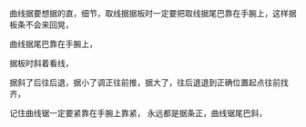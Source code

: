 曲线据要想据的直，细节，取线据据板时一定要把取线据尾巴靠在手腕上，这样据板条不会来回晃，

曲线据尾巴靠在手腕上，

据板时斜着看线，


据斜了后往后退，据小了调正往前推，据大了，往后退退到正确位置起点往前找齐，

记住曲线锯一定要紧靠在手腕上靠紧，
永远都是据条正，曲线锯尾巴斜，












